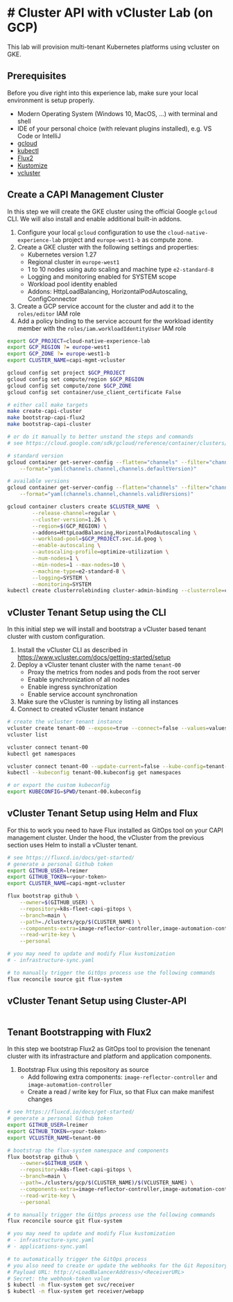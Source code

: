 # # Cluster API with vCluster Lab (on GCP)

This lab will provision multi-tenant Kubernetes platforms using vcluster on GKE.

## Prerequisites

Before you dive right into this experience lab, make sure your local environment is setup properly.

- Modern Operating System (Windows 10, MacOS, ...) with terminal and shell
- IDE of your personal choice (with relevant plugins installed), e.g. VS Code or IntelliJ
- [gcloud](https://cloud.google.com/sdk/docs/install)
- [kubectl](https://kubernetes.io/docs/tasks/tools/)
- [Flux2](https://fluxcd.io/flux/cmd/)
- [Kustomize](https://kustomize.io)
- [vcluster](https://www.vcluster.com/docs/getting-started/setup)

## Create a CAPI Management Cluster

In this step we will create the GKE cluster using the official Google `gcloud` CLI. We will also install and enable additional built-in addons.

1. Configure your local `gcloud` configuration to use the `cloud-native-experience-lab` project and `europe-west1-b` as compute zone.
2. Create a GKE cluster with the following settings and properties:
   - Kubernetes version 1.27
   - Regional cluster in `europe-west1`
   - 1 to 10 nodes using auto scaling and machine type `e2-standard-8`
   - Logging and monitoring enabled for SYSTEM scope
   - Workload pool identity enabled
   - Addons: HttpLoadBalancing, HorizontalPodAutoscaling, ConfigConnector
3. Create a GCP service account for the cluster and add it to the `roles/editor` IAM role
4. Add a policy binding to the service account for the workload identity member with the `roles/iam.workloadIdentityUser` IAM role

```bash
export GCP_PROJECT=cloud-native-experience-lab
export GCP_REGION ?= europe-west1
export GCP_ZONE ?= europe-west1-b
export CLUSTER_NAME=capi-mgmt-vcluster

gcloud config set project $GCP_PROJECT
gcloud config set compute/region $GCP_REGION
gcloud config set compute/zone $GCP_ZONE
gcloud config set container/use_client_certificate False

# either call make targets
make create-capi-cluster
make bootstrap-capi-flux2
make bootstrap-capi-cluster

# or do it manually to better unstand the steps and commands
# see https://cloud.google.com/sdk/gcloud/reference/container/clusters/create

# standard version
gcloud container get-server-config --flatten="channels" --filter="channels.channel=REGULAR" \
    --format="yaml(channels.channel,channels.defaultVersion)"

# available versions
gcloud container get-server-config --flatten="channels" --filter="channels.channel=REGULAR" \
    --format="yaml(channels.channel,channels.validVersions)"

gcloud container clusters create $CLUSTER_NAME  \
        --release-channel=regular \
		--cluster-version=1.26 \
  		--region=$(GCP_REGION) \ 
        --addons=HttpLoadBalancing,HorizontalPodAutoscaling \
        --workload-pool=$GCP_PROJECT.svc.id.goog \
        --enable-autoscaling \
        --autoscaling-profile=optimize-utilization \
        --num-nodes=1 \
        --min-nodes=1 --max-nodes=10 \
        --machine-type=e2-standard-8 \
        --logging=SYSTEM \
        --monitoring=SYSTEM
kubectl create clusterrolebinding cluster-admin-binding --clusterrole=cluster-admin --user=`gcloud config get-value core/account`
```

## vCluster Tenant Setup using the CLI

In this initial step we will install and bootstrap a vCluster based tenant cluster with custom configuration.

1. Install the vCluster CLI as described in https://www.vcluster.com/docs/getting-started/setup
2. Deploy a vCluster tenant cluster with the name `tenant-00`
    - Proxy the metrics from nodes and pods from the root server
    - Enable synchronization of all nodes
    - Enable ingress synchronization
    - Enable service account synchronation
3. Make sure the vCluster is running by listing all instances
3. Connect to created vCluster tenant instance

```bash
# create the vcluster tenant instance
vcluster create tenant-00 --expose=true --connect=false --values=values.yaml
vcluster list

vcluster connect tenant-00
kubectl get namespaces

vcluster connect tenant-00 --update-current=false --kube-config=tenant-00.kubeconfig
kubectl --kubeconfig tenant-00.kubeconfig get namespaces

# or export the custom kubeconfig
export KUBECONFIG=$PWD/tenant-00.kubeconfig
```

## vCluster Tenant Setup using Helm and Flux

For this to work you need to have Flux installed as GitOps tool on your CAPI management cluster. Under the hood, 
the vCluster from the previous section uses Helm to install a vCluster tenant.

```bash
# see https://fluxcd.io/docs/get-started/
# generate a personal Github token
export GITHUB_USER=lreimer
export GITHUB_TOKEN=<your-token>
export CLUSTER_NAME=capi-mgmt-vcluster

flux bootstrap github \
    --owner=$(GITHUB_USER) \
    --repository=k8s-fleet-capi-gitops \
    --branch=main \
    --path=./clusters/gcp/$(CLUSTER_NAME) \
	--components-extra=image-reflector-controller,image-automation-controller \
	--read-write-key \
	--personal

# you may need to update and modify Flux kustomization
# - infrastructure-sync.yaml

# to manually trigger the GitOps process use the following commands
flux reconcile source git flux-system
```


## vCluster Tenant Setup using Cluster-API

```

```


## Tenant Bootstrapping with Flux2

In this step we bootstrap Flux2 as GitOps tool to provision the tenenant cluster with its infrastracture and platform and application components.

1. Bootstrap Flux using this repository as source
    - Add following extra components: `image-reflector-controller` and `image-automation-controller`
    - Create a read / write key for Flux, so that Flux can make manifest changes

```bash
# see https://fluxcd.io/docs/get-started/
# generate a personal Github token
export GITHUB_USER=lreimer
export GITHUB_TOKEN=<your-token>
export VCLUSTER_NAME=tenant-00

# bootstrap the flux-system namespace and components
flux bootstrap github \
    --owner=$GITHUB_USER \
    --repository=k8s-fleet-capi-gitops \
    --branch=main \
    --path=./clusters/gcp/$(CLUSTER_NAME)/$(VCLUSTER_NAME) \
    --components-extra=image-reflector-controller,image-automation-controller \
    --read-write-key \
    --personal

# to manually trigger the GitOps process use the following commands
flux reconcile source git flux-system

# you may need to update and modify Flux kustomization
# - infrastructure-sync.yaml
# - applications-sync.yaml

# to automatically trigger the GitOps process 
# you also need to create or update the webhooks for the Git Repository
# Payload URL: http://<LoadBalancerAddress>/<ReceiverURL>
# Secret: the webhook-token value
$ kubectl -n flux-system get svc/receiver
$ kubectl -n flux-system get receiver/webapp
```
